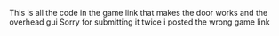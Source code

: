 This is all the code in the game link that makes the door works and the overhead gui 
Sorry for submitting it twice i posted the wrong game link
